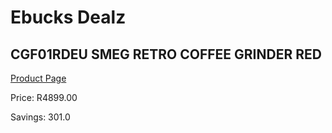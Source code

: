 
# Ebucks Dealz
## CGF01RDEU SMEG RETRO COFFEE GRINDER RED
[Product Page](https://www.ebucks.com/web/shop/productSelected.do?prodId=1158939769&catId=704984897)

Price: R4899.00

Savings: 301.0


	